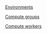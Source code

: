 
[Environments](azu1689789992174.md)

[Compute groups](qbr1689789991048.md)

[Compute workers](zmv1689789992218.md)

